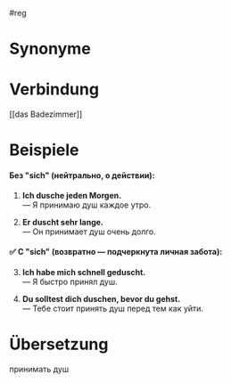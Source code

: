 #reg
# Synonyme

# Verbindung 
[[das Badezimmer]]
# Beispiele
#### Без "sich" (нейтрально, о действии):

1. **Ich dusche jeden Morgen.**  
    — Я принимаю душ каждое утро.
    
2. **Er duscht sehr lange.**  
    — Он принимает душ очень долго.
    

#### ✅ С "sich" (возвратно — подчеркнута личная забота):

3. **Ich habe mich schnell geduscht.**  
    — Я быстро принял душ.
    
4. **Du solltest dich duschen, bevor du gehst.**  
    — Тебе стоит принять душ перед тем как уйти.
# Übersetzung
принимать душ